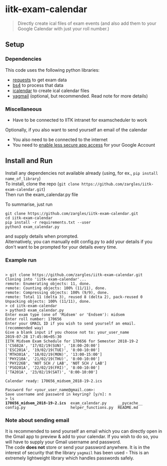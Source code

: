 # iitk-exam-calendar
> Directly create ical files of exam events (and also add them to your Google Calendar with just your roll number.)

## Setup  
### Dependencies
This code uses the following python libraries:
- [requests](https://pypi.org/project/requests)   to get exam data
- [bs4](https://pypi.org/project/bs4)             to process that data
- [icalendar](https://pypi.org/project/icalendar) to create ical calendar files
- [yagmail](https://pypi.org/project/yagmail)  (optional, but recommended. Read note for more details)

### Miscellaneous
- Have to be connected to IITK intranet for examscheduler to work

Optionally, if you also want to send yourself an email of the calendar
- You also need to be connected to the internet
- You need to [enable less secure app access](https://myaccount.google.com/lesssecureapps) for your Google Account

## Install and Run
Install any dependencies not available already (using, for ex., `pip install name_of_library`)  
To install, clone the repo (`git clone https://github.com/zargles/iitk-exam-calendar.git`)  
Then run the exam_calendar.py file  

To summarise, just run
```
git clone https://github.com/zargles/iitk-exam-calendar.git
cd iitk-exam-calendar
pip install -r requirements.txt	--user
python3 exam_calendar.py
```
and supply details when prompted.  
Alternatively, you can manually edit config.py to add your details if you don't want to be prompted for your details every time.

### Example run
<pre><code>
> git clone https://github.com/zargles/iitk-exam-calendar.git
Cloning into 'iitk-exam-calendar'...
remote: Enumerating objects: 11, done.
remote: Counting objects: 100% (11/11), done.
remote: Compressing objects: 100% (9/9), done.
remote: Total 11 (delta 3), reused 8 (delta 2), pack-reused 0
Unpacking objects: 100% (11/11), done.
> cd iitk-exam-calendar
> python3 exam_calendar.py 
Enter exam type (one of 'Midsem' or 'Endsem'): midsem
Enter roll number: 170656
Enter your GMAIL ID if you wish to send yourself an email. (recommended way)
Give a blank input if you choose not to: your_user_name
2019-07-28 17:45:06+05:30
IITK Midsem Exam Schedule for 170656 for Semester 2018-19-2
['CS682A', '17/02/19(SUN)', '18:00-20:00']
['ESC201A', '19/02/19(TUE)', '8:00-10:00']
['MTH301A', '18/02/19(MON)', '13:00-15:00']
['PHY210A', '21/02/19(THU)', '8:00-10:00']
['PHY226B', 'NOT SCH / LAB', 'NOT SCH / LAB']
['PSO201A', '22/02/19(FRI)', '8:00-10:00']
['TA201A', '23/02/19(SAT)', '8:00-10:00']

Calendar ready: 170656_midsem_2018-19-2.ics 

Password for &lt;your_user_name@gmail.com>: 
Save username and password in keyring? [y/n]: n
> ls
<b>170656_midsem_2018-19-2.ics</b>  exam_calendar.py     __pycache__
config.py                    helper_functions.py  README.md
</code></pre>
  
### Note about sending email
It is recommended to send yourself an email which you can directly open in the Gmail app to preview & add to your calendar. If you wish to do so, you will have to supply your Gmail username and password.  
The code **does not** store or send your password anywhere. It is in the interest of security that the library `yagmail` has been used - This is an extremely lightweight library which handles passwords safely.
